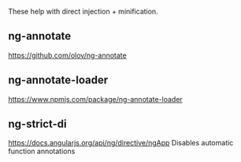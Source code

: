 These help with direct injection + minification.

## ng-annotate
https://github.com/olov/ng-annotate

## ng-annotate-loader
https://www.npmjs.com/package/ng-annotate-loader

## ng-strict-di
https://docs.angularjs.org/api/ng/directive/ngApp
Disables automatic function annotations
